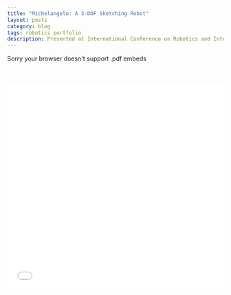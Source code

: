 ```yaml
---
title: "Michelangelo: A 3-DOF Sketching Robot"
layout: posts
category: blog
tags: robotics portfolio
description: Presented at International Conference on Robotics and Intelligent Sensors, Nagoya, Japan, 2010 <br/> Silver at ROBOGAMES, San Francisco, 2009
---
```


<p>
	<object width="100%" height="700" type="application/pdf" data="/Michelangelo 3 DOF Sketching Robot_Uttam Grandhi.pdf">
    	<p>Sorry your browser doesn't support .pdf embeds</p>
  	</object>
  	<br>
  	<br>
  	<iframe width="100%" height="480" src="//www.youtube.com/embed/v23cRTT9Ni4" frameborder="0" allowfullscreen></iframe>
</p>
